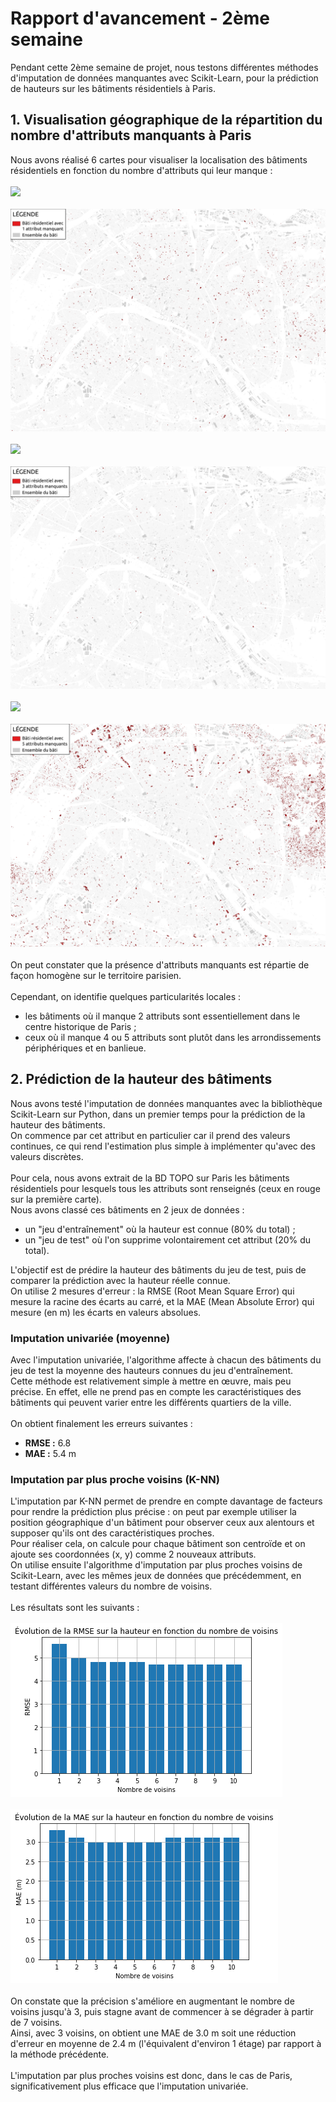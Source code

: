 # Rapport d'avancement - 2ème semaine

Pendant cette 2ème semaine de projet, nous testons différentes méthodes d'imputation de données manquantes avec Scikit-Learn, pour la prédiction de hauteurs sur les bâtiments résidentiels à Paris.

## 1. Visualisation géographique de la répartition du nombre d'attributs manquants à Paris

Nous avons réalisé 6 cartes pour visualiser la localisation des bâtiments résidentiels en fonction du nombre d'attributs qui leur manque :\
\
![](./img/rv2_img1.png)\
\
![](./img/rv2_img2.png)\
\
![](./img/rv2_img3.png)\
\
![](./img/rv2_img4.png)\
\
![](./img/rv2_img5.png)\
\
![](./img/rv2_img6.png)\
\
On peut constater que la présence d'attributs manquants est répartie de façon homogène sur le territoire parisien.\
\
Cependant, on identifie quelques particularités locales :
  - les bâtiments où il manque 2 attributs sont essentiellement dans le centre historique de Paris ;
  - ceux où il manque 4 ou 5 attributs sont plutôt dans les arrondissements périphériques et en banlieue.

## 2. Prédiction de la hauteur des bâtiments

Nous avons testé l'imputation de données manquantes avec la bibliothèque Scikit-Learn sur Python, dans un premier temps pour la prédiction de la hauteur des bâtiments.\
On commence par cet attribut en particulier car il prend des valeurs continues, ce qui rend l'estimation plus simple à implémenter qu'avec des valeurs discrètes.\
\
Pour cela, nous avons extrait de la BD TOPO sur Paris les bâtiments résidentiels pour lesquels tous les attributs sont renseignés (ceux en rouge sur la première carte).\
Nous avons classé ces bâtiments en 2 jeux de données :
  - un "jeu d'entraînement" où la hauteur est connue (80% du total) ;
  - un "jeu de test" où l'on supprime volontairement cet attribut (20% du total).

L'objectif est de prédire la hauteur des bâtiments du jeu de test, puis de comparer la prédiction avec la hauteur réelle connue.\
On utilise 2 mesures d'erreur : la RMSE (Root Mean Square Error) qui mesure la racine des écarts au carré, et la MAE (Mean Absolute Error) qui mesure (en m) les écarts en valeurs absolues.

### Imputation univariée (moyenne)

Avec l'imputation univariée, l'algorithme affecte à chacun des bâtiments du jeu de test la moyenne des hauteurs connues du jeu d'entraînement.\
Cette méthode est relativement simple à mettre en œuvre, mais peu précise. En effet, elle ne prend pas en compte les caractéristiques des bâtiments qui peuvent varier entre les différents quartiers de la ville.\
\
On obtient finalement les erreurs suivantes :
  - **RMSE :** 6.8
  - **MAE :** 5.4 m

### Imputation par plus proche voisins (K-NN)

L'imputation par K-NN permet de prendre en compte davantage de facteurs pour rendre la prédiction plus précise : on peut par exemple utiliser la position géographique d'un bâtiment pour observer ceux aux alentours et supposer qu'ils ont des caractéristiques proches.\
Pour réaliser cela, on calcule pour chaque bâtiment son centroïde et on ajoute ses coordonnées (x, y) comme 2 nouveaux attributs.\
On utilise ensuite l'algorithme d'imputation par plus proches voisins de Scikit-Learn, avec les mêmes jeux de données que précédemment, en testant différentes valeurs du nombre de voisins.\
\
Les résultats sont les suivants :\
\
![](./img/rv2_img7.png)\
\
![](./img/rv2_img8.png)\
\
On constate que la précision s'améliore en augmentant le nombre de voisins jusqu'à 3, puis stagne avant de commencer à se dégrader à partir de 7 voisins.\
Ainsi, avec 3 voisins, on obtient une MAE de 3.0 m soit une réduction d'erreur en moyenne de 2.4 m (l'équivalent d'environ 1 étage) par rapport à la méthode précédente.\
\
L'imputation par plus proches voisins est donc, dans le cas de Paris, significativement plus efficace que l'imputation univariée.

